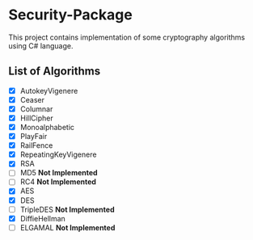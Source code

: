 # Security-Package
This project contains implementation of some cryptography algorithms using C# language.

## List of Algorithms
- [x] AutokeyVigenere
- [x] Ceaser
- [x] Columnar
- [x] HillCipher
- [x] Monoalphabetic
- [x] PlayFair
- [x] RailFence
- [x] RepeatingKeyVigenere
- [x] RSA
- [ ] MD5 **Not Implemented**
- [ ] RC4 **Not Implemented**
- [x] AES 
- [x] DES
- [ ] TripleDES **Not Implemented**
- [x] DiffieHellman
- [ ] ELGAMAL **Not Implemented**
